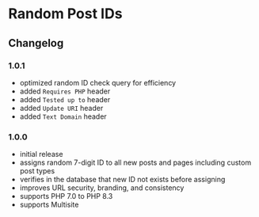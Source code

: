# Random Post IDs

## Changelog

### 1.0.1
- optimized random ID check query for efficiency
- added `Requires PHP` header
- added `Tested up to` header
- added `Update URI` header
- added `Text Domain` header

### 1.0.0
- initial release
- assigns random 7-digit ID to all new posts and pages including custom post types
- verifies in the database that new ID not exists before assigning
- improves URL security, branding, and consistency
- supports PHP 7.0 to PHP 8.3
- supports Multisite
